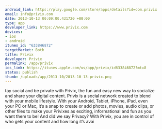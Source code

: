 ```yaml
--- 
android_link: https://play.google.com/store/apps/details?id=com.privix
email: info@privix.com
date: 2013-10-13 00:09:00.431720 +00:00
type: app
developer_link: https://www.privix.com
devices: 
- ios
- android
itunes_id: "633846872"
targetMarket: Both
title: Privix
developer: Privix
permalink: /app/privix
ios_link: https://itunes.apple.com/us/app/privix/id633846872?mt=8
status: publish
thumb: /uploads/app/2013-10/2013-10-13-privix.png
---
```


tay social and be private with Privix, the fun and easy new way to socialize and share your digital content.
Privix is a social network created to blend with your mobile lifestyle. With your Android, Tablet, iPhone, iPad, even your PC or Mac, it’s a snap to create or add photos, movies, audio clips, or other files to make your Privixes as exciting, informational and fun as you want them to be!
And did we say Privacy? With Privix, you are in control of who gets your content and how long it’s avai
